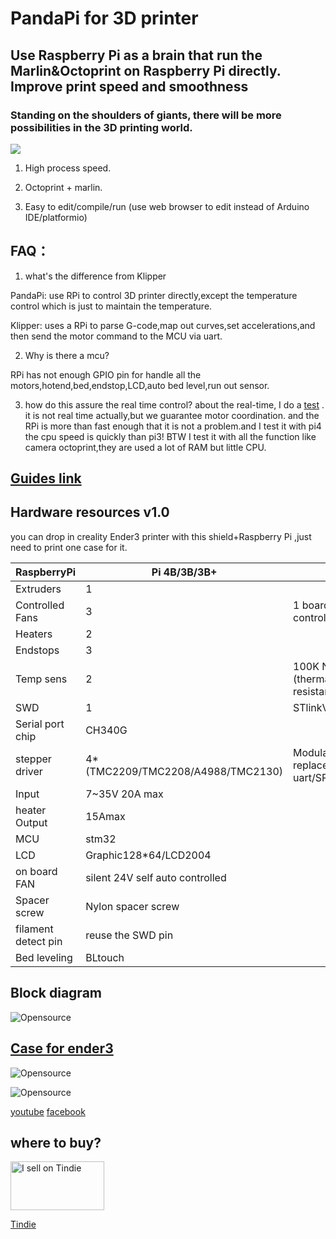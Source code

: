 # PandaPi for 3D printer
##  Use Raspberry Pi as a brain that run the Marlin&Octoprint on Raspberry Pi directly. Improve print speed and smoothness
### Standing on the shoulders of giants, there will be more possibilities in the 3D printing world.


![](https://raw.githubusercontent.com/markniu/PandaPi/master/doc/main_octo.jpg)

1. High process speed.

2. Octoprint + marlin.

3. Easy to edit/compile/run (use web browser to edit instead of Arduino IDE/platformio)

##  FAQ：
1. what's the difference from Klipper

PandaPi: use RPi to control 3D printer directly,except the temperature control which is just to maintain the temperature.

Klipper: uses a RPi to parse G-code,map out curves,set accelerations,and then send the motor command to the MCU via uart.

2. Why is there a mcu?

RPi has not enough GPIO pin for handle all the motors,hotend,bed,endstop,LCD,auto bed level,run out sensor.

3. how do this assure the real time control?
about the real-time, I do a [test](https://hackaday.io/project/166466-3dprinter-firmware-run-on-raspberrypi/log/167122-upgrade-to-real-time-linux) . it is not real time actually,but we guarantee motor coordination. and the RPi is more than fast enough that it is not a problem.and I test it with pi4 the cpu speed is quickly than pi3! BTW I test it with all the function like camera octoprint,they are used a lot of RAM but little CPU.

##   [Guides link](https://github.com/markniu/PandaPi/wiki) 


## Hardware resources v1.0 
you can drop in creality Ender3 printer with this shield+Raspberry Pi ,just need to print one case for it.

RaspberryPi | Pi 4B/3B/3B+  | .
--- | --- | --- 
Extruders | 	1 | 	 
Controlled Fans | 	3	 |  1 board self controlled
Heaters   | 	2	 |  
Endstops   | 	3	 | 
Temp sens   | 	2	 |  100K NTC (thermal resistance)	
SWD   | 	1	 | STlinkV2
Serial port chip   | 	CH340G	 | 
stepper driver   |  4*(TMC2209/TMC2208/A4988/TMC2130)	 | Modular, replaceable,no uart/SPI
Input   | 	7~35V 20A max	 | 
heater Output   | 	15Amax	 | 
MCU   | 	stm32	 |  
LCD   | 	Graphic128*64/LCD2004	 | 
on board FAN   | 	silent 24V self auto controlled	 | 
Spacer screw   | 	Nylon spacer screw	 | 
filament detect pin    | 	  reuse the SWD pin   | 	
Bed leveling    | 	  BLtouch  | 	

## Block diagram
![Opensource](https://raw.githubusercontent.com/markniu/PandaPi/master/doc/dlg.png)

##   [Case for ender3](https://www.thingiverse.com/thing:3857748) 
![Opensource](https://raw.githubusercontent.com/markniu/PandaPi/master/doc/65609.jpg)

![Opensource](https://raw.githubusercontent.com/markniu/PandaPi/master/doc/lion.jpg)

[youtube](https://www.youtube.com/channel/UCXq9t12N4FJ8aEGx7SY5bcA)     [facebook](https://www.facebook.com/groups/380795976169477/)

## where to buy?
<a href="https://www.tindie.com/stores/niujl123/?ref=offsite_badges&utm_source=sellers_niujl123&utm_medium=badges&utm_campaign=badge_medium"><img src="https://d2ss6ovg47m0r5.cloudfront.net/badges/tindie-mediums.png" alt="I sell on Tindie" width="150" height="78"></a>

[Tindie](https://www.tindie.com/products/17947/)  





